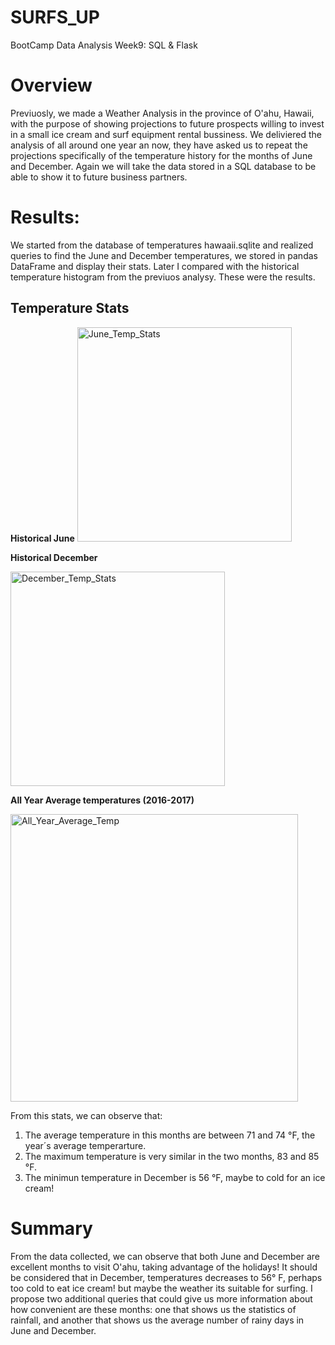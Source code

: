 # SURFS_UP
BootCamp Data Analysis Week9: SQL &amp; Flask

# Overview
Previuosly, we made a Weather Analysis in the province of O'ahu, Hawaii,  with the purpose of showing projections to future prospects willing to invest in a small ice cream and surf equipment rental bussiness. We deliviered the analysis of all around one year an now, they have asked us to repeat the projections specifically of the temperature history for the months of June and December. Again we will take the data stored in a SQL database to be able to show it to future business partners.

# Results:
We started from the database of temperatures hawaaii.sqlite and realized queries to find the June and December temperatures, we stored in pandas DataFrame and display their stats. Later I compared with the historical temperature histogram from the previuos analysy. These were the results. 

## Temperature Stats
**Historical June** 
<img width="343" alt="June_Temp_Stats" src="https://user-images.githubusercontent.com/102195803/171972480-62ff4c03-9bc1-443d-8401-812fdb87c717.png">

**Historical December**

<img width="343" alt="December_Temp_Stats" src="https://user-images.githubusercontent.com/102195803/171972485-b9a44625-07c2-4653-b802-9e509abdb466.png">

**All Year Average temperatures (2016-2017)**

<img width="460" alt="All_Year_Average_Temp" src="https://user-images.githubusercontent.com/102195803/171972833-b247f50a-8ffb-41eb-8656-81f33a54a209.png">

From this stats, we can observe that:
  1. The average temperature in this months are between 71 and 74 °F, the year´s average temperarture.
  2. The maximum temperature is very similar in the  two months, 83 and 85 °F.
  3. The minimun temperature in December is 56 °F, maybe to cold for an ice cream!
   
 # Summary
From the data collected, we can observe that both June and December are excellent months to visit O'ahu, taking advantage of the holidays! It should be considered that in December, temperatures decreases to 56° F, perhaps too cold to eat ice cream! but maybe the weather its suitable for surfing.  I propose two additional queries that could give us more information about how convenient are these months: one that shows us the statistics of rainfall, and another that shows us the average number of rainy days in June and December.

